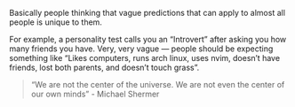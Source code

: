 Basically people thinking that vague predictions that can apply to almost all people is unique to them.

For example, a personality test calls you an “Introvert” after asking you how many friends you have. Very, very vague — people should be expecting something like “Likes computers, runs arch linux, uses nvim, doesn’t have friends, lost both parents, and doesn’t touch grass”.

> “We are not the center of the universe. We are not even the center of our own minds”
> \- Michael Shermer
